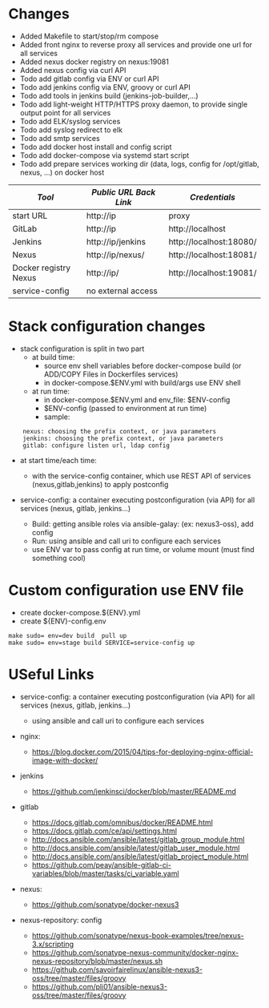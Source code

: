 # Changes
* Added Makefile to start/stop/rm compose
* Added front nginx to reverse proxy all services and provide one url for all services
* Added nexus docker registry on nexus:19081
* Added nexus config via curl API
* Todo add gitlab config via ENV or curl API
* Todo add jenkins config via ENV, groovy or curl API
* Todo add tools in jenkins build (jenkins-job-builder,...)
* Todo add light-weight HTTP/HTTPS proxy daemon, to provide single output point for all services
* Todo add ELK/syslog services
* Todo add syslog redirect to elk
* Todo add smtp services
* Todo add docker host install and config script
* Todo add docker-compose via systemd start script
* Todo add prepare services working dir (data, logs, config for /opt/gitlab, nexus, ...) on docker host

| *Tool* | *Public URL* *Back Link* | *Credentials* |
| ------------- | ------------- | ------------- |
| start URL | http://ip | proxy | |
| GitLab | http://ip | http://localhost | root/5iveL!fe |
| Jenkins | http://ip/jenkins | http://localhost:18080/ | no login required |
| Nexus | http://ip/nexus/ | http://localhost:18081/ | admin/admin123 |
| Docker registry Nexus | http://ip/ | http://localhost:19081/ | admin/admin123 |
| service-config | no external access | | |

# Stack configuration changes
* stack configuration is split in two part
  * at build time:
    * source env shell variables before docker-compose build (or ADD/COPY Files in Dockerfiles services)
    * in docker-compose.$ENV.yml with build/args use ENV shell
  * at run time:
    * in docker-compose.$ENV.yml and env_file: $ENV-config
    * $ENV-config (passed to environment at run time)
    * sample:
```
    nexus: choosing the prefix context, or java parameters
    jenkins: choosing the prefix context, or java parameters
    gitlab: configure listen url, ldap config
```

  * at start time/each time:
    * with the service-config container, which use REST API of services (nexus,gitlab,jenkins) to apply postconfig
    
* service-config: a container executing postconfiguration (via API) for all services (nexus, gitlab, jenkins...)
  * Build: getting ansible roles via ansible-galay:  (ex: nexus3-oss), add config
  * Run: using ansible and call uri to configure each services
  * use ENV var to pass config at run time, or volume mount (must find something cool)

# Custom configuration use ENV file


* create docker-compose.${ENV}.yml
* create ${ENV}-config.env

```
make sudo= env=dev build  pull up
make sudo= env=stage build SERVICE=service-config up
```

# USeful Links
* service-config: a container executing postconfiguration (via API) for all services (nexus, gitlab, jenkins...)
  * using ansible and call uri to configure each services

* nginx:
  * https://blog.docker.com/2015/04/tips-for-deploying-nginx-official-image-with-docker/

* jenkins
  * https://github.com/jenkinsci/docker/blob/master/README.md
* gitlab
  * https://docs.gitlab.com/omnibus/docker/README.html
  * https://docs.gitlab.com/ce/api/settings.html
  * http://docs.ansible.com/ansible/latest/gitlab_group_module.html
  * http://docs.ansible.com/ansible/latest/gitlab_user_module.html
  * http://docs.ansible.com/ansible/latest/gitlab_project_module.html
  * https://github.com/peay/ansible-gitlab-ci-variables/blob/master/tasks/ci_variable.yaml

* nexus:
  * https://github.com/sonatype/docker-nexus3
* nexus-repository: config
  * https://github.com/sonatype/nexus-book-examples/tree/nexus-3.x/scripting
  * https://github.com/sonatype-nexus-community/docker-nginx-nexus-repository/blob/master/nexus.sh
  * https://github.com/savoirfairelinux/ansible-nexus3-oss/tree/master/files/groovy
  * https://github.com/pli01/ansible-nexus3-oss/tree/master/files/groovy
